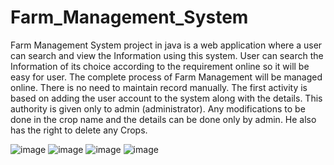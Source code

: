 # Farm_Management_System
Farm Management System project in java is a web application where a user can search and view the Information using this system. 
User can search the Information of its choice according to the requirement online so it will be easy for user. 
The complete process of Farm Management will be managed online. There is no need to maintain record manually.
The first activity is based on adding the user account to the system along with the details. This authority is given only to admin (administrator). 
Any modifications to be done in the crop name and the details can be done only by admin. He also has the right to delete any Crops. 

![image](https://github.com/HrishikeshBhondve/Farm_Management_System/assets/86838820/c1e2534e-89fa-483b-83bd-67c5d08c9419)
![image](https://github.com/HrishikeshBhondve/Farm_Management_System/assets/86838820/7e13abca-c4f2-4afb-87da-225dda8f25a0)
![image](https://github.com/HrishikeshBhondve/Farm_Management_System/assets/86838820/58f49c10-2f9e-4a57-9a8a-8eb4349b85ca)
![image](https://github.com/HrishikeshBhondve/Farm_Management_System/assets/86838820/2022f23e-5951-4f9b-8dec-58dabbf59adc)




